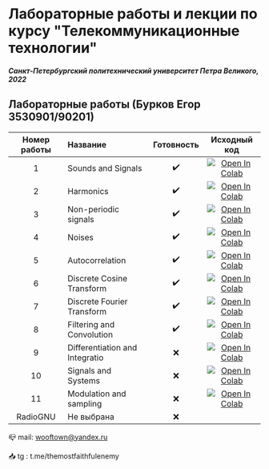 

# Лабораторные работы и лекции по курсу "Телекоммуникационные технологии"

##### *Санкт-Петербургский политехнический университет Петра Великого, 2022*

## Лабораторные работы (Бурков Егор 3530901/90201)

| Номер работы | Название                       | Готовность |                                                                                  Исходный код                                                                                 |
| :----------: | :----------------------------- | :--------: | :---------------------------------------------------------------------------------------------------------------------------------------------------------------------------: |
|       1      | Sounds and Signals             |      ✔️     | [![Open In Colab](https://colab.research.google.com/assets/colab-badge.svg)](https://colab.research.google.com/github/wooftown/spbstu-telecom/blob/main/ThinkDSP/lab01.ipynb) |
|       2      | Harmonics                      |      ✔️     | [![Open In Colab](https://colab.research.google.com/assets/colab-badge.svg)](https://colab.research.google.com/github/wooftown/spbstu-telecom/blob/main/ThinkDSP/lab02.ipynb) |
|       3      | Non-periodic signals           |      ✔️     | [![Open In Colab](https://colab.research.google.com/assets/colab-badge.svg)](https://colab.research.google.com/github/wooftown/spbstu-telecom/blob/main/ThinkDSP/lab03.ipynb) |
|       4      | Noises                         |      ✔️     | [![Open In Colab](https://colab.research.google.com/assets/colab-badge.svg)](https://colab.research.google.com/github/wooftown/spbstu-telecom/blob/main/ThinkDSP/lab04.ipynb) |
|       5      | Autocorrelation                |      ✔️     | [![Open In Colab](https://colab.research.google.com/assets/colab-badge.svg)](https://colab.research.google.com/github/wooftown/spbstu-telecom/blob/main/ThinkDSP/lab05.ipynb) |
|       6      | Discrete Cosine Transform      |      ✔️     | [![Open In Colab](https://colab.research.google.com/assets/colab-badge.svg)](https://colab.research.google.com/github/wooftown/spbstu-telecom/blob/main/ThinkDSP/lab06.ipynb) |
|       7      | Discrete Fourier Transform     |      ✔️     | [![Open In Colab](https://colab.research.google.com/assets/colab-badge.svg)](https://colab.research.google.com/github/wooftown/spbstu-telecom/blob/main/ThinkDSP/lab07.ipynb) |
|       8      | Filtering and Convolution      |      ✔️     | [![Open In Colab](https://colab.research.google.com/assets/colab-badge.svg)](https://colab.research.google.com/github/wooftown/spbstu-telecom/blob/main/ThinkDSP/lab08.ipynb) |
|       9      | Differentiation and Integratio |      ❌     | [![Open In Colab](https://colab.research.google.com/assets/colab-badge.svg)](https://colab.research.google.com/github/wooftown/spbstu-telecom/blob/main/ThinkDSP/lab09.ipynb) |
|      10      | Signals and Systems            |      ❌     | [![Open In Colab](https://colab.research.google.com/assets/colab-badge.svg)](https://colab.research.google.com/github/wooftown/spbstu-telecom/blob/main/ThinkDSP/lab10.ipynb) |
|      11      | Modulation and sampling        |      ❌     | [![Open In Colab](https://colab.research.google.com/assets/colab-badge.svg)](https://colab.research.google.com/github/wooftown/spbstu-telecom/blob/main/ThinkDSP/lab11.ipynb) |
|   RadioGNU   | Не выбрана                     |      ❌     |                                                                                                                                                                               |

📪 mail: wooftown@yandex.ru

📥 tg : t.me/themostfaithfulenemy

